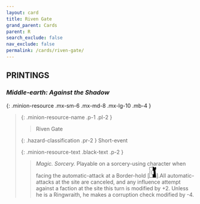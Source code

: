 ```yaml
---
layout: card
title: Riven Gate
grand_parent: Cards
parent: R
search_exclude: false
nav_exclude: false
permalink: /cards/riven-gate/
---
```


## PRINTINGS


### _Middle-earth: Against the Shadow_

{: .minion-resource .mx-sm-6 .mx-md-8 .mx-lg-10 .mb-4 }
> {: .minion-resource-name .p-1 .pl-2 }
> > <div class="hazard-mp"></div>
> > <div class="card-name">Riven Gate</div>
>
> {: .hazard-classification .pr-2 }
> Short-event
>
> {: .minion-resource-text .black-text .p-2 }
> > _Magic._ _Sorcery._ Playable on a sorcery-using character when facing the automatic-attack at a Border-hold \[![](/assets/images/border-hold.svg)].All automatic-attacks at the site are canceled, and any influence attempt against a faction at the site this turn is modified by +2. Unless he is a Ringwraith, he makes a corruption check modified by -4. 
> 
